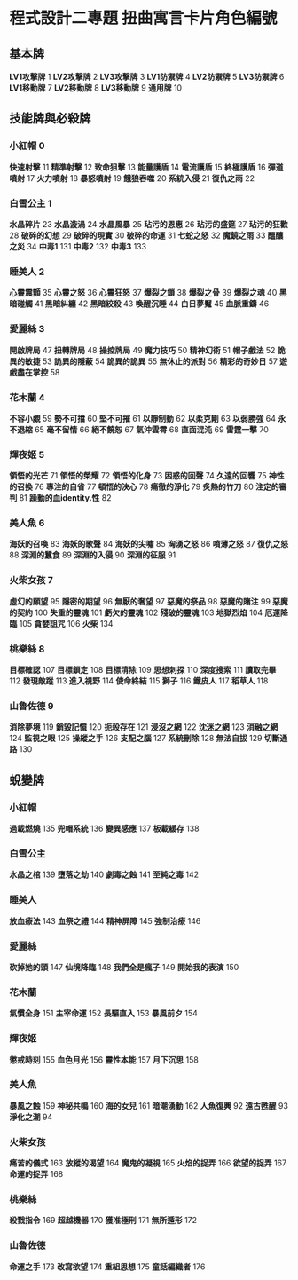 # 程式設計二專題 扭曲寓言卡片角色編號

## 基本牌
**LV1攻擊牌** 1
**LV2攻擊牌** 2
**LV3攻擊牌** 3
**LV1防禦牌** 4
**LV2防禦牌** 5
**LV3防禦牌** 6
**LV1移動牌** 7
**LV2移動牌** 8
**LV3移動牌** 9
**通用牌**   10
## 技能牌與必殺牌
### 小紅帽 0
**快速射擊** 11
**精準射擊** 12
**致命狙擊** 13
**能量護盾** 14
**電流護盾** 15
**終極護盾** 16
**彈道噴射** 17
**火力噴射** 18
**暴怒噴射** 19
**餓狼吞噬** 20
**系統入侵** 21
**復仇之雨** 22
### 白雪公主 1
**水晶碎片** 23
**水晶漩渦** 24
**水晶風暴** 25
**玷污的恩惠** 26
**玷污的盛筵** 27
**玷污的狂歡** 28
**破碎的幻想** 29
**破碎的現實** 30
**破碎的命運** 31
**七蛇之怒** 32
**魔鏡之雨** 33
**醞釀之災** 34
**中毒1** 131
**中毒2** 132
**中毒3** 133
### 睡美人 2
**心靈震顫** 35
**心靈之怒** 36
**心靈狂怒** 37
**爆裂之鎖** 38
**爆裂之骨** 39
**爆裂之魂** 40
**黑暗碰觸** 41
**黑暗糾纏** 42
**黑暗絞殺** 43
**喚醒沉睡** 44
**白日夢魘** 45
**血脈重鑄** 46
### 愛麗絲 3
**開啟牌局** 47
**扭轉牌局** 48
**操控牌局** 49
**魔力技巧** 50
**精神幻術** 51
**帽子戲法** 52
**詭異的敏捷** 53
**詭異的隱蔽** 54
**詭異的詭異** 55
**無休止的派對** 56
**精彩的奇妙日** 57
**遊戲盡在掌控** 58
### 花木蘭 4
**不容小覷** 59
**勢不可擋** 60
**堅不可摧** 61
**以靜制動** 62
**以柔克剛** 63
**以弱勝強** 64
**永不退縮** 65
**毫不留情** 66
**絕不饒恕** 67
**氣沖雲霄** 68
**直面混沌** 69
**雷霆一擊** 70
### 輝夜姬 5
**領悟的光芒** 71
**領悟的榮耀** 72
**領悟的化身** 73
**困惑的回聲** 74
**久遠的回響** 75
**神性的召換** 76
**專注的自省** 77
**頓悟的決心** 78
**痛徹的淨化** 79
**炙熱的竹刀** 80
**注定的審判** 81
**躁動的血identity.性** 82
### 美人魚 6
**海妖的召喚** 83
**海妖的歌聲** 84
**海妖的尖嘯** 85
**洶湧之怒** 86
**噴薄之怒** 87
**復仇之怒** 88
**深淵的蠶食** 89
**深淵的入侵** 90
**深淵的征服** 91
### 火柴女孩 7
**虛幻的願望** 95
**隱密的期望** 96
**無厭的奢望** 97
**惡魔的祭品** 98
**惡魔的賭注** 99
**惡魔的契約** 100
**失重的靈魂** 101
**虧欠的靈魂** 102
**殘破的靈魂** 103
**地獄烈焰** 104
**厄運降臨** 105
**貪婪詛咒** 106
**火柴** 134
### 桃樂絲 8
**目標確認** 107
**目標鎖定** 108
**目標清除** 109
**思想刺探** 110
**深度搜索** 111
**讀取完畢** 112
**發現敵蹤** 113
**進入視野** 114
**使命終結** 115
**獅子** 116
**鐵皮人** 117
**稻草人** 118
### 山魯佐德 9
**消除夢境** 119
**銷毀記憶** 120
**扼殺存在** 121
**浸沒之網** 122
**沈迷之網** 123
**消融之網** 124
**監視之眼** 125
**操縱之手** 126
**支配之腦** 127
**系統刪除** 128
**無法自拔** 129
**切斷通路** 130
## 蛻變牌
### 小紅帽
**過載燃燒** 135
**兜帽系統** 136
**變異感應** 137
**板載緩存** 138
### 白雪公主
**水晶之棺** 139
**墮落之劫** 140
**劇毒之蝕** 141
**至純之毒** 142
### 睡美人
**放血療法** 143
**血祭之禮** 144
**精神屏障** 145
**強制治療** 146
### 愛麗絲
**砍掉她的頭** 147
**仙境降臨** 148
**我們全是瘋子** 149
**開始我的表演** 150
### 花木蘭
**氣慣全身** 151
**主宰命運** 152
**長驅直入** 153
**暴風前夕** 154
### 輝夜姬
**懲戒時刻** 155
**血色月光** 156
**靈性本能** 157
**月下沉思** 158
### 美人魚
**暴風之蝕** 159
**神秘共鳴** 160
**海的女兒** 161
**暗潮湧動** 162
**人魚復興** 92
**遠古甦醒** 93
**淨化之潮** 94
### 火柴女孩
**痛苦的儀式** 163
**放縱的渴望** 164
**魔鬼的凝視** 165
**火焰的捉弄** 166
**欲望的捉弄** 167
**命運的捉弄** 168
### 桃樂絲
**殺戮指令** 169
**超越機器** 170
**獲准極刑** 171
**無所遁形** 172
### 山魯佐德
**命運之手** 173
**改寫欲望** 174
**重組思想** 175
**童話編織者** 176